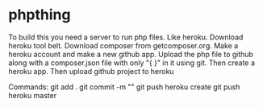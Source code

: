 # phpthing

To build this you need a server to run php files. Like heroku.
Download heroku tool belt. Download composer from getcomposer.org.
Make a heroku account and make a new github app.
Upload the php file to github along with a composer.json file with only "{ }" in it using git.
Then create a heroku app.
Then upload github project to heroku

Commands: 
git add .
git commit -m ""
git push
heroku create
git push heroku master